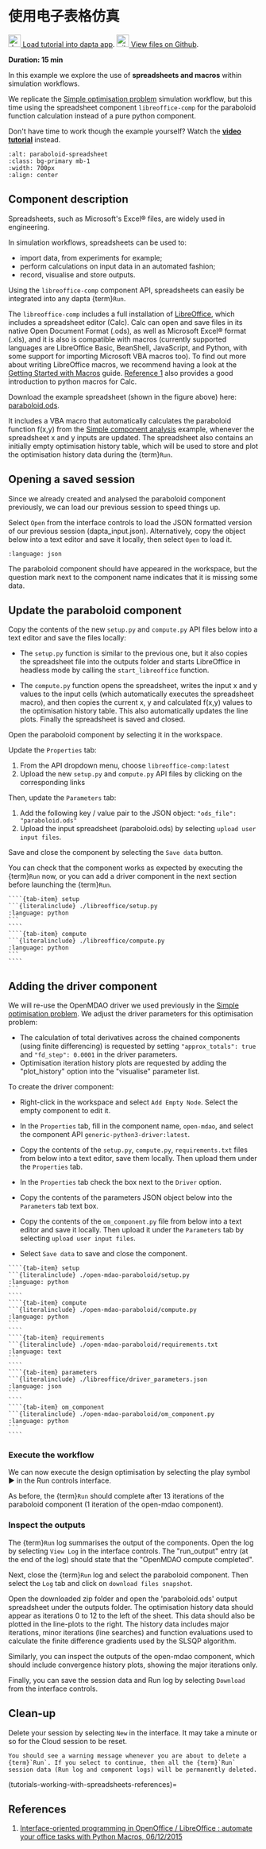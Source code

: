 # 使用电子表格仿真

[<img src="media/Dapta-Brandmark-RGB.svg" alt="dapta" width="25px" height="25px"> Load tutorial into dapta app](https://app.daptaflow.com/tutorial/6).
[<img src="media/github.svg" alt="github" width="25px" height="25px"> View files on Github](https://github.com/daptablade/docs/tree/master/mynewbook/Tutorials/libreoffice).

**Duration: 15 min**

In this example we explore the use of **spreadsheets and macros** within simulation workflows.

We replicate the [Simple optimisation problem](./Simple%20optimisation%20problem.md) simulation workflow, but this time using the spreadsheet component `libreoffice-comp` for the paraboloid function calculation instead of a pure python component. 

Don't have time to work though the example yourself? 
Watch the **[video tutorial](https://youtu.be/2GaVVrot-4I)** instead.

```{image} media/spreadsheet_1.png
:alt: paraboloid-spreadsheet
:class: bg-primary mb-1
:width: 700px
:align: center
```

## Component description

Spreadsheets, such as Microsoft's Excel® files, are widely used in engineering. 

In simulation workflows, spreadsheets can be used to:

* import data, from experiments for example; 
* perform calculations on input data in an automated fashion;
* record, visualise and store outputs.

Using the `libreoffice-comp` component API, spreadsheets can easily be integrated into any dapta {term}`Run`.

The `libreoffice-comp` includes a full installation of [LibreOffice](https://www.libreoffice.org/), which includes a spreadsheet editor (Calc). 
Calc can open and save files in its native Open Document Format (.ods), as well as Microsoft Excel® format (.xls), and it is also is compatible with macros (currently supported languages are LibreOffice Basic, BeanShell, JavaScript, and Python, with some support for importing Microsoft VBA macros too). 
To find out more about writing LibreOffice macros, we recommend having a look at the [Getting Started with Macros](https://books.libreoffice.org/en/GS70/GS7013-GettingStartedWithMacros.html) guide. [Reference 1](tutorials-working-with-spreadsheets-references) also provides a good introduction to python macros for Calc. 

Download the example spreadsheet (shown in the figure above) here: [paraboloid.ods](https://github.com/daptablade/docs/raw/master/mynewbook/Tutorials/libreoffice/paraboloid.ods). 

It includes a VBA macro that automatically calculates the paraboloid function f(x,y) from the [Simple component analysis](./Simple%20component%20analysis.md) example, whenever the spreadsheet x and y inputs are updated.
The spreadsheet also contains an initially empty optimisation history table, which will be used to store and plot the optimisation history data during the {term}`Run`.   

## Opening a saved session

Since we already created and analysed the paraboloid component previously, we can load our previous session to speed things up. 

Select `Open` from the interface controls to load the JSON formatted version of our previous session (dapta_input.json). 
Alternatively, copy the object below into a text editor and save it locally, then select `Open` to load it. 

```{literalinclude} ./paraboloid/dapta_input.json   
:language: json
```

The paraboloid component should have appeared in the workspace, but the question mark next to the component name indicates that it is missing some data. 

## Update the paraboloid component

Copy the contents of the new `setup.py` and `compute.py` API files below into a text editor and save the files locally: 

* The `setup.py` function is similar to the previous one, but it also copies the spreadsheet file into the outputs folder and starts LibreOffice in headless mode by calling the `start_libreoffice` function. 

* The `compute.py` function opens the spreadsheet, writes the input x and y values to the input cells (which automatically executes the spreadsheet macro), and then copies the current x, y and calculated f(x,y) values to the optimisation history table. 
This also automatically updates the line plots. 
Finally the spreadsheet is saved and closed.     

Open the paraboloid component by selecting it in the workspace. 

Update the `Properties` tab:

1. From the API dropdown menu, choose `libreoffice-comp:latest`
2. Upload the new `setup.py` and `compute.py` API files by clicking on the corresponding links

Then, update the `Parameters` tab:

1. Add the following key / value pair to the JSON object: `"ods_file": "paraboloid.ods"`
2. Upload the input spreadsheet (paraboloid.ods) by selecting `upload user input files`. 

Save and close the component by selecting the `Save data` button.

You can check that the component works as expected by executing the {term}`Run` now, or you can add a driver component in the next section before launching the {term}`Run`. 

`````{tab-set}
````{tab-item} setup
```{literalinclude} ./libreoffice/setup.py
:language: python
```
````
````{tab-item} compute
```{literalinclude} ./libreoffice/compute.py
:language: python
```
````
`````

## Adding the driver component

We will re-use the OpenMDAO driver we used previously in the [Simple optimisation problem](./Simple%20optimisation%20problem.md). 
We adjust the driver parameters for this optimisation problem:

* The calculation of total derivatives across the chained components (using finite differencing) is requested by setting `"approx_totals": true` and `"fd_step": 0.0001` in the driver parameters.
* Optimisation iteration history plots are requested by adding the "plot_history" option into the "visualise" parameter list.   

To create the driver component:

* Right-click in the workspace and select `Add Empty Node`. Select the empty component to edit it.

* In the `Properties` tab, fill in the component name, `open-mdao`, and select the component API `generic-python3-driver:latest`. 

* Copy the contents of the `setup.py`, `compute.py`, `requirements.txt` files from below into a text editor, save them locally.
Then upload them under the `Properties` tab. 

* In the `Properties` tab check the box next to the `Driver` option. 

* Copy the contents of the parameters JSON object below into the `Parameters` tab text box. 

* Copy the contents of the `om_component.py` file from below into a text editor and save it locally. 
Then upload it under the `Parameters` tab by selecting `upload user input files`.

* Select `Save data` to save and close the component. 

`````{tab-set}
````{tab-item} setup
```{literalinclude} ./open-mdao-paraboloid/setup.py
:language: python
```
````
````{tab-item} compute
```{literalinclude} ./open-mdao-paraboloid/compute.py
:language: python
```
````
````{tab-item} requirements
```{literalinclude} ./open-mdao-paraboloid/requirements.txt
:language: text
```
````
````{tab-item} parameters
```{literalinclude} ./libreoffice/driver_parameters.json
:language: json
```
````
````{tab-item} om_component
```{literalinclude} ./open-mdao-paraboloid/om_component.py
:language: python
```
````
`````

### Execute the workflow

We can now execute the design optimisation by selecting the play symbol ▶ in the Run controls interface. 

As before, the {term}`Run` should complete after 13 iterations of the paraboloid component (1 iteration of the open-mdao component). 

### Inspect the outputs

The {term}`Run` log summarises the output of the components. Open the log by selecting `View Log` in the interface controls. 
The "run_output" entry (at the end of the log) should state that the "OpenMDAO compute completed".  

Next, close the {term}`Run` log and select the paraboloid component.
Then select the `Log` tab and click on `download files snapshot`.

Open the downloaded zip folder and open the 'paraboloid.ods' output spreadsheet under the outputs folder.
The optimisation history data should appear as iterations 0 to 12 to the left of the sheet.
This data should also be plotted in the line-plots to the right.
The history data includes major iterations, minor iterations (line searches) and function evaluations used to calculate the finite difference gradients used by the SLSQP algorithm.    

Similarly, you can inspect the outputs of the open-mdao component, which should include convergence history plots, showing the major iterations only. 

Finally, you can save the session data and Run log by selecting `Download` from the interface controls. 

## Clean-up

Delete your session by selecting `New` in the interface. 
It may take a minute or so for the Cloud session to be reset. 

```{warning}
You should see a warning message whenever you are about to delete a {term}`Run`. If you select to continue, then all the {term}`Run` session data (Run log and component logs) will be permanently deleted. 
```


(tutorials-working-with-spreadsheets-references)=
## References

1. [Interface-oriented programming in OpenOffice / LibreOffice : automate your office tasks with Python Macros, 06/12/2015](http://christopher5106.github.io/office/2015/12/06/openoffice-libreoffice-automate-your-office-tasks-with-python-macros.html)